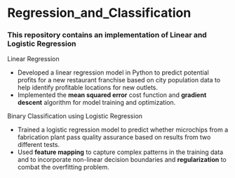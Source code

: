 <h1>Regression_and_Classification</h1>
<h3>This repository contains an implementation of Linear and Logistic Regression</h3>
<p>Linear Regression</p>
<ul>
  <li>Developed a linear regression model in Python to predict potential profits for a new restaurant franchise based on city population data to help identify profitable locations for new outlets.</li>
  <li>Implemented the <b>mean squared error</b> cost function and <b>gradient descent</b> algorithm for model training and optimization.</li>
</ul>
<p>Binary Classification using Logistic Regression</p>
<ul>
  <li>Trained a logistic regression model to predict whether microchips from a fabrication plant pass quality assurance based on results from two different tests.</li>
  <li>Used <b>feature mapping</b> to capture complex patterns in the training data and to incorporate non-linear decision boundaries and <b>regularization</b> to combat the overfitting problem.</li>
</ul>
